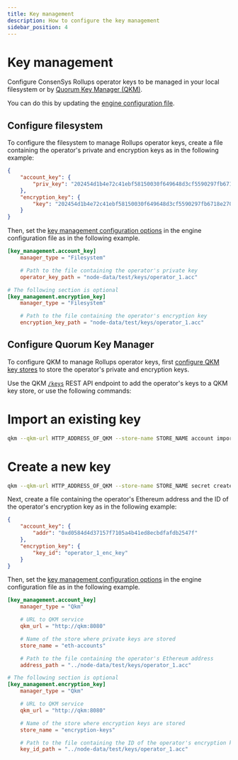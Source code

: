 ```yaml
---
title: Key management
description: How to configure the key management
sidebar_position: 4
---
```


# Key management

Configure ConsenSys Rollups operator keys to be managed in your local filesystem or by [Quorum Key Manager (QKM)](https://docs.quorum-key-manager.consensys.net/en/stable/).

You can do this by updating the [engine configuration file](Configuration-File.md#engine-configuration-file).

## Configure filesystem

To configure the filesystem to manage Rollups operator keys, create a file containing the operator's private and encryption keys as in the following example:

```JSON title="operator_1.acc"
{
    "account_key": {
        "priv_key": "202454d1b4e72c41ebf58150030f649648d3cf5590297fb6718e27039ed9c86d"
    },
    "encryption_key": {
        "key": "202454d1b4e72c41ebf58150030f649648d3cf5590297fb6718e27039ed9c86d"
    }
}
```

Then, set the [key management configuration options](../../Reference/Configuration-File.md#key_managementaccount_key) in the engine configuration file as in the following example.

```toml title="Filesystem key management configuration"
[key_management.account_key]
    manager_type = "Filesystem"

    # Path to the file containing the operator's private key
    operator_key_path = "node-data/test/keys/operator_1.acc"

# The following section is optional
[key_management.encryption_key]
    manager_type = "Filesystem"

    # Path to the file containing the operator's encryption key
    encryption_key_path = "node-data/test/keys/operator_1.acc"
```

## Configure Quorum Key Manager

To configure QKM to manage Rollups operator keys, first [configure QKM key stores](https://docs.quorum-key-manager.consensys.net/en/stable/HowTo/Use-Manifest-File/Store/) to store the operator's private and encryption keys.

Use the QKM [`/keys`](https://consensys.github.io/quorum-key-manager/#tag/Keys) REST API endpoint to add the operator's keys to a QKM key store, or use the following commands:

<!--tabs-->

# Import an existing key

```bash
qkm --qkm-url HTTP_ADDRESS_OF_QKM --store-name STORE_NAME account import PATH_TO_ACCOUNT_FILE_CONTAINING_PRIVATE_KEY
```

# Create a new key

```bash
qkm --qkm-url HTTP_ADDRESS_OF_QKM --store-name STORE_NAME secret create SECRET_ID SECRET_VALUE
```

<!--/tabs-->

Next, create a file containing the operator's Ethereum address and the ID of the operator's encryption key as in the following example:

```JSON title="operator_1.acc"
{
    "account_key": {
        "addr": "0xd0584d4d37157f7105a4b41ed8ecbdfafdb2547f"
    },
    "encryption_key": {
        "key_id": "operator_1_enc_key"
    }
}
```

Then, set the [key management configuration options](../../Reference/Configuration-File.md#key_managementaccount_key) in the engine configuration file as in the following example.

```toml title="QKM configuration"
[key_management.account_key]
    manager_type = "Qkm"

    # URL to QKM service
    qkm_url = "http://qkm:8080"

    # Name of the store where private keys are stored
    store_name = "eth-accounts"

    # Path to the file containing the operator's Ethereum address
    address_path = "../node-data/test/keys/operator_1.acc"

# The following section is optional
[key_management.encryption_key]
    manager_type = "Qkm"

    # URL to QKM service
    qkm_url = "http://qkm:8080"

    # Name of the store where encryption keys are stored
    store_name = "encryption-keys"

    # Path to the file containing the ID of the operator's encryption key
    key_id_path = "../node-data/test/keys/operator_1.acc"
```
